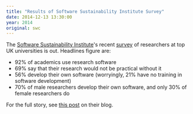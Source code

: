 ```yaml
---
title: "Results of Software Sustainability Institute Survey"
date: 2014-12-13 13:30:00
year: 2014
original: swc
---
```

<p>
  The <a href="http://www.software.ac.uk">Software Sustainability Institute</a>'s
  recent <a href="http://www.software.ac.uk/blog/2014-12-04-its-impossible-conduct-research-without-software-say-7-out-10-uk-researchers">survey</a>
  of researchers at top UK universities is out.
  Headlines figure are:
</p>
<ul>
  <li>92% of academics use research software</li>
  <li>69% say that their research would not be practical without it</li>
  <li>56% develop their own software (worryingly, 21% have no training in software development)</li>
  <li>70% of male researchers develop their own software, and only 30% of female researchers do</li>
</ul>
<p>
  For the full story,
  see <a href="http://www.software.ac.uk/blog/2014-12-04-its-impossible-conduct-research-without-software-say-7-out-10-uk-researchers">this post</a>
  on their blog.
</p>
